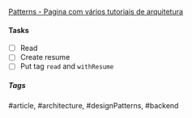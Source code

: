 [Patterns - Pagina com vários tutoriais de arquitetura](https://www.patterns.dev/posts)

#### Tasks
- [ ] Read
- [ ] Create resume
- [ ] Put tag `read` and `withResume`

##### Tags
#article, #architecture, #designPatterns, #backend 

